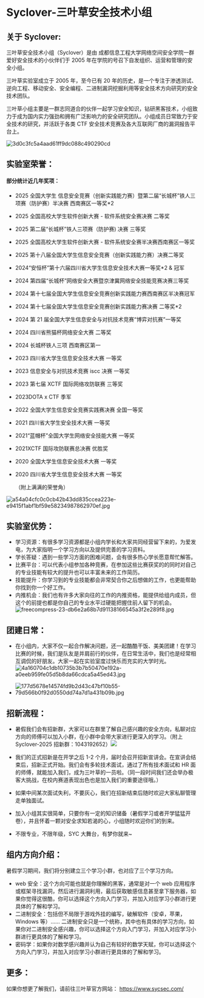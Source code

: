 # Syclover-三叶草安全技术小组

## **关于 Syclover:**

三叶草安全技术小组（Syclover）是由 成都信息工程大学网络空间安全学院一群爱好安全技术的小伙伴们于 2005 年在学院的号召下自发组织、运营和管理的安全⼩组。

三叶草实验室成立于 2005 年，至今已有 20 年的历史，是一个专注于渗透测试、逆向工程、移动安全、安全编程、二进制漏洞挖掘利用等安全技术方向研究的安全技术团队。

三叶草小组主要是一群志同道合的伙伴一起学习安全知识，钻研黑客技术，小组致力于成为国内实力强劲和拥有广泛影响力的安全研究团队。小组成员日常致力于安全技术的研究，并活跃于各类 CTF 安全技术竞赛及各大互联网厂商的漏洞报告平台上。



![3d0c3fc5a4aad61ff9dc088c490290cd](https://t.tutu.to/img/mxTfA)

## **实验室荣誉：**

#### 部分统计近几年奖项：

- 2025 全国大学生 信息安全竞赛（创新实践能力赛）暨第二届“长城杯”铁人三项赛（防护赛）半决赛 西南赛区一等奖*2 

- 2025 全国高校大学生软件创新大赛 - 软件系统安全赛决赛 二等奖

- 2025 第二届“长城杯”铁人三项赛（防护赛) 决赛 三等奖

- 2025 全国高校大学生软件创新大赛 - 软件系统安全赛半决赛西南赛区一等奖

- 2025 第十八届全国大学生信息安全竞赛（创新实践能力赛）决赛二等奖

- 2024“安恒杯”第十六届四川省大学生信息安全技术大赛一等奖*2 & 冠军 

- 2024 第四届“长城杯”网络安全大赛暨京津冀网络安全技能竞赛决赛三等奖

- 2024 第十七届全国大学生信息安全竞赛创新实践能力赛西南赛区半决赛冠军

- 2024 第十七届全国大学生信息安全竞赛创新实践能力赛决赛 二等奖*2

- 2024 第 21 届全国大学生信息安全与对抗技术竞赛“博弈对抗赛”一等奖

- 2024 四川省熊猫杯网络安全大赛 二等奖

- 2024 长城杯铁人三项 西南赛区第一

- 2023 四川省大学生信息安全技术大赛 一等奖

- 2023 信息安全与对抗技术竞赛 iscc 决赛 一等奖

- 2023 第七届 XCTF 国际网络攻防联赛 三等奖

- 2023DOTA x CTF 季军

- 2022 全国大学生信息安全竞赛实践赛决赛 全国一等奖

- 2021 四川省大学生安全技术大赛 一等奖

- 2021“蓝帽杯”全国大学生网络安全技能大赛  一等奖

- 2021XCTF 国际攻防联赛总决赛  优胜奖

- 2020 全国大学生信息安全技术大赛 一等奖

- 2020 四川省大学生信息安全技术大赛 一等奖

  （附上满满的荣誉角）



<img src="https://t.tutu.to/img/mxgHP" alt="a54a04cfc0c0cb42b43dd835ccea223e-e9415f1abf1bf59e58234987862970ef.jpg" border="0" />

## **实验室优势：**

- 学习资源：有很多学习资源都是小组内学长和大家共同经营留下来的，为爱发电，为大家指明一个学习方向以及提供完善的学习资料。
- 学长答疑：遇到一些学习方面的困难问题，会有很多热心学长愿意帮忙解答。
- 比赛平台：可以代表小组参加各种竞赛，在参加这些比赛获奖的的同时对自己的专业技能有较大的提升也可以丰富未来的工作简历。
- 技能提升：你学习到的专业技能都会非常契合你之后想做的工作，也更能帮助你找到你一个好工作。
- 内推机会：我们也有许多大家向往的工作的内推资格，能提供给组内成员，但这个的前提也都是你自己的专业水平过硬能把握住前人留下的机会。<img src="https://t.tutu.to/img/mx1w4" alt="freecompress-23-db6e2a68b7d91138166545a3f2e289f8.jpg" border="0" />

## 团建日常：

- 在小组内，大家不仅一起合作解决问题，还一起酷酷干饭、美美团建！在学习比赛的时候，我们是队友是并肩前行的伙伴，在日常生活中，我们也是经常相互调侃的好朋友。大家一起在实验室度过快乐而充实的大学时光。<img src="https://t.tutu.to/img/mxyNS" alt="4a160704c1db10735b3b7b50470e192a-a0eeb959fe05d5b8da66cdca5a45ed43.jpg" border="0" />

- <img src="https://t.tutu.to/img/mxzSh" alt="177d5678e14574fd9b2d43c47bf10b55-79d566b0f92d0550dd74a7d1a431b09b.jpg" border="0" />

## **招新流程：**

- 暑假我们会有招新群，大家可以在群里了解自己感兴趣的安全方向，私聊对应方向的师傅可以加入小群，在小群中会带大家进行更深入的学习。（附上 Syclover-2025 招新群：1043192652）<img src="https://t.tutu.to/img/D8ku7" border="0" />

- 我们的正式招新是在开学之后 1-2 个月，届时会召开招新宣讲会。在宣讲会结束后，招新正式开始。我们会有多轮技术面试，通过了所有技术面试和 HR 面的师傅，就能加入我们，成为三叶草的一员啦。（同一段时间我们还会举办极客大挑战，在校内赛道表现出色也是加入我们的重要途径哦。）

- 如果中间某次面试失利，不要灰心，我们在招新结束后随时欢迎大家私聊管理走单独面试。

- 加入小组其实很简单，只要你有一定的知识储备（暑假学习或者开学猛猛开卷），并且怀着一颗对安全求知若渴的心，小组随时欢迎你们的到来。

- 不限专业，不限年级，SYC 大舞台，有梦你就来~

  

## 组内方向介绍：

暑假学习期间，我们将分别建立三个学习小群，也对应了三个学习方向。

- web 安全：这个方向可能也就是你理解的黑客，通常是对一个 web 应用程序或框架寻找漏洞，然后进行漏洞利用，最后获取敏感信息甚至拿下服务器，如果你觉得这很酷，你可以选择这个方向入门学习，并加入对应学习小群进行更具体的了解和学习。
- 二进制安全：包括但不局限于游戏外挂的编写，破解软件（安卓，苹果，Windows 等）...... 二进制安全只是一个统称，其中也有具体的学习方向，如果你对二进制安全感兴趣，你可以选择这个方向入门学习，并加入对应学习小群进行更具体的了解和学习。
- 密码学：如果你对数学感兴趣并认为自己有较好的数学天赋，你可以选择这个方向入门学习，并加入对应学习小群进行更具体的了解和学习。

## 更多：

如果你想更了解我们，请前往三叶草官方网站：
https://www.sycsec.com/